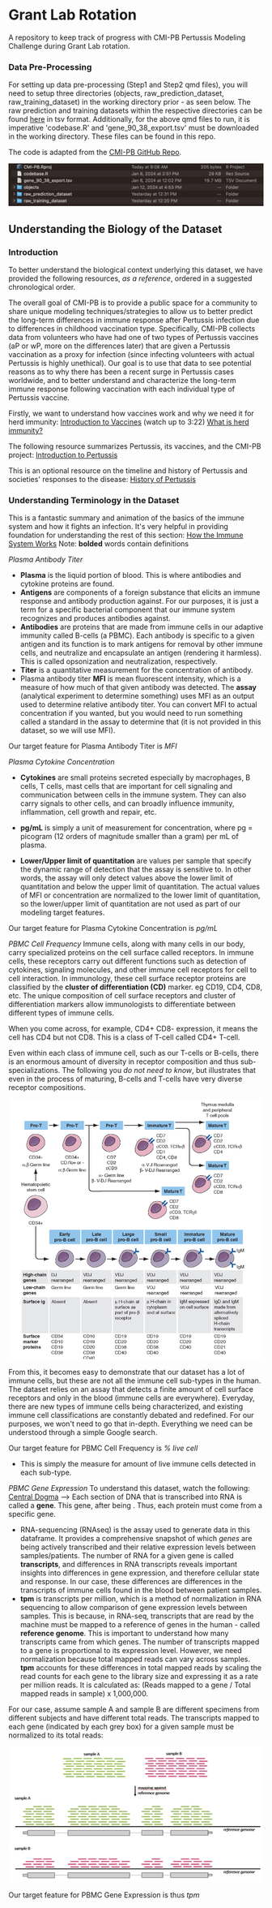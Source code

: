 # Grant Lab Rotation
A repository to keep track of progress with CMI-PB Pertussis Modeling Challenge during Grant Lab rotation.


### Data Pre-Processing

For setting up data pre-processing (Step1 and Step2 qmd files), you will need to setup three directories (objects, raw_prediction_dataset, raw_training_dataset) in the working directory prior - as seen below. The raw prediction and training datasets within the respective directories can be found [here](https://www.cmi-pb.org/downloads/cmipb_challenge_datasets/current/2nd_challenge/raw_datasets/) in tsv format. Additionally, for the above qmd files to run, it is imperative 'codebase.R' and 'gene_90_38_export.tsv' must be downloaded in the working directory. These files can be found in this repo. 

The code is adapted from the [CMI-PB GitHub Repo](https://github.com/CMI-PB). 

![Working Directory Setup](preprocess_setup.png)



## Understanding the Biology of the Dataset
### Introduction
To better understand the biological context underlying this dataset, we have provided the following resources, _as a reference_, ordered in a suggested chronological order. 

The overall goal of CMI-PB is to provide a public space for a community to share unique modeling techniques/strategies to allow us to better predict the long-term differences in immune response after Pertussis infection due to differences in childhood vaccination type.  Specifically, CMI-PB collects data from volunteers who have had one of two types of Pertussis vaccines (aP or wP, more on the differences later) that are given a Pertussis vaccination as a proxy for infection (since infecting volunteers with actual Pertussis is highly unethical). Our goal is to use that data to see potential reasons as to why there has been a recent surge in Pertussis cases worldwide, and to better understand and characterize the long-term immune response following vaccination with each individual type of Pertussis vaccine.  

Firstly, we want to understand how vaccines work and why we need it for herd immunity:
[Introduction to Vaccines](https://www.youtube.com/watch?v=rb7TVW77ZCs) (watch up to 3:22) 
[What is herd immunity?](https://www.youtube.com/watch?v=kLUzwT9tWxY)

The following resource summarizes Pertussis, its vaccines, and the CMI-PB project: [Introduction to Pertussis](https://bioboot.github.io/cmi-pb_teaching/background/intro_to_pertussis.html)

This is an optional resource on the timeline and history of Pertussis and societies' responses to the disease: [History of Pertussis](https://bioboot.github.io/cmi-pb_teaching/timeline/pertussis_timeline.html)

### Understanding Terminology in the Dataset
This is a fantastic summary and animation of the basics of the immune system and how it fights an infection. It's very helpful in providing foundation for understanding the rest of this section: [How the Immune System Works](https://www.youtube.com/watch?v=lXfEK8G8CUI)
Note: **bolded** words contain definitions


_Plasma Antibody Titer_ 
* **Plasma** is the liquid portion of blood. This is where antibodies and cytokine proteins are found.
* **Antigens** are components of a foreign substance that elicits an immune response and antibody production against. For our purposes, it is just a term for a specific bacterial component that our immune system recognizes and produces antibodies against.
* **Antibodies** are proteins that are made from immune cells in our adaptive immunity called B-cells (a PBMC). Each antibody is specific to a given antigen and its function is to mark antigens for removal by other immune cells, and neutralize and encapsulate an antigen (rendering it harmless). This is called opsonization and neutralization, respectively.
* **Titer** is a quantitative measurement for the concentration of antibody.
* Plasma antibody titer **MFI** is mean fluorescent intensity, which is a measure of how much of that given antibody was detected. The **assay** (analytical experiment to determine something) uses MFI as an output used to determine relative antibody titer. You can convert MFI to actual concentration if you wanted, but you would need to run something called a standard in the assay to determine that (it is not provided in this dataset, so we will use MFI).

Our target feature for Plasma Antibody Titer is _MFI_

  
_Plasma Cytokine Concentration_
* **Cytokines** are small proteins secreted especially by macrophages, B cells, T cells, mast cells that are important for cell signaling and communication between cells in the immune system. They can also carry signals to other cells, and can broadly influence immunity, inflammation, cell growth and repair, etc.
* **pg/mL** is simply a unit of measurement for concentration, where pg = picogram (12 orders of magnitude smaller than a gram) per mL of plasma.

* **Lower/Upper limit of quantitation** are values per sample that specify the dynamic range of detection that the assay is sensitive to. In other words, the assay will only detect values above the lower limit of quantitation and below the upper limit of quantitation. The actual values of MFI or concentration are normalized to the lower limit of quantitation, so the lower/upper limit of quantitation are not used as part of our modeling target features.   

Our target feature for Plasma Cytokine Concentration is _pg/mL_


_PBMC Cell Frequency_
Immune cells, along with many cells in our body, carry specialized proteins on the cell surface called receptors. In immune cells, these receptors carry out different functions such as detection of cytokines, signaling molecules, and other immune cell receptors for cell to cell interaction. In immunology, these cell surface receptor proteins are classified by the **cluster of differentiation (CD)** marker. eg CD19, CD4, CD8, etc. The unique composition of cell surface receptors and cluster of differentiation markers allow immunologists to differentiate between different types of immune cells. 

When you come across, for example, CD4+ CD8- expression, it means the cell has CD4 but not CD8. This is a class of T-cell called CD4+ T-cell. 

Even within each class of immune cell, such as our T-cells or B-cells, there is an enormous amount of diversity in receptor composition and thus sub-specializations. The following you _do not need to know_, but illustrates that even in the process of maturing, B-cells and T-cells have very diverse receptor compositions. 

![Complexity of CD Classifications in T-cell and B-cell Maturation](btcell.png)

From this, it becomes easy to demonstrate that our dataset has a lot of immune cells, but these are not all the immune cell sub-types in the human. The dataset relies on an assay that detects a finite amount of cell surface receptors and only in the blood (immune cells are everywhere). Everyday, there are new types of immune cells being characterized, and existing immune cell classifications are constantly debated and redefined. For our purposes, we won't need to go that in-depth. Everything we need can be understood through a simple Google search. 

Our target feature for PBMC Cell Frequency is _% live cell_
* This is simply the measure for amount of live immune cells detected in each sub-type.
  

_PBMC Gene Expression_
To understand this dataset, watch the following: [Central Dogma](https://www.youtube.com/watch?v=KIvBn6gfRgY)
--> Each section of DNA that is transcribed into RNA is called a **gene**. This gene, after being . Thus, each protein must come from a specific gene.

* RNA-sequencing (RNAseq) is the assay used to generate data in this dataframe. It provides a comprehensive snapshot of which _genes_ are being actively transcribed and their relative expression levels between samples/patients. The number of RNA for a given gene is called **transcripts**, and differences in RNA transcripts reveals important insights into differences in gene expression, and therefore cellular state and response. In our case, these differences are differences in the transcripts of immune cells found in the blood between patient samples. 
* **tpm** is transcripts per million, which is a method of normalization in RNA sequencing to allow comparison of gene expression levels between samples. This is because, in RNA-seq, transcripts that are read by the machine must be mapped to a reference of genes in the human - called **reference genome**. This is important to understand how many transcripts came from which genes. The number of transcripts mapped to a gene is proportional to its expression level. However, we need normalization because total mapped reads can vary across samples. **tpm** accounts for these differences in total mapped reads by scaling the read counts for each gene to the library size and expressing it as a rate per million reads. It is calculated as: (Reads mapped to a gene / Total mapped reads in sample) x 1,000,000.

For our case, assume sample A and sample B are different specimens from different subjects and have different total reads. The transcripts mapped to each gene (indicated by each grey box) for a given sample must be normalized to its total reads:

![Mapping to a Reference Genome](dge.png)

Our target feature for PBMC Gene Expression is thus _tpm_


